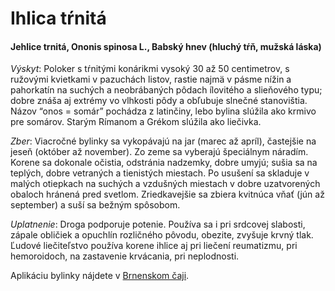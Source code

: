 Ihlica tŕnitá
=============

#### Jehlice trnitá, Ononis spinosa L., Babský hnev (hluchý tŕň, mužská láska)

*Výskyt*: Poloker s tŕnitými konárikmi vysoký 30 až 50 centimetrov, s ružovými
kvietkami v pazuchách listov, rastie najmä v pásme nížin a pahorkatín na suchých
a neobrábaných pôdach ílovitého a slieňového typu; dobre znáša aj extrémy vo
vlhkosti pôdy a obľubuje slnečné stanovištia. Názov “onos = somár” pochádza z
latinčiny, lebo bylina slúžila ako krmivo pre somárov. Starým Rímanom a Grékom
slúžila ako liečivka.

*Zber*: Viacročné bylinky sa vykopávajú na jar (marec až apríl), častejšie na
jeseň (október až november). Zo zeme sa vyberajú špeciálnym náradím. Korene sa
dokonale očistia, odstránia nadzemky, dobre umyjú; sušia sa na teplých, dobre
vetraných a tienistých miestach. Po usušení sa skladuje v malých otiepkach na
suchých a vzdušných miestach v dobre uzatvorených obaloch hránená pred svetlom.
Zriedkavejšie sa zbiera kvitnúca vňať (jún až september) a suší sa bežným
spôsobom.

*Uplatnenie*: Droga podporuje potenie. Používa sa i pri srdcovej slabosti,
zápale obličiek a opuchlín rozličného pôvodu, obezite, zvyšuje krvný tlak.
Ľudové liečiteľstvo používa korene ihlice aj pri liečení reumatizmu, pri
hemoroidoch, na zastavenie krvácania, pri neplodnosti.

Aplikáciu bylinky nájdete v [Brnenskom
čaji](/sip/caje/brnensky-%E2%80%93-bylinna-cajova-zmes).

